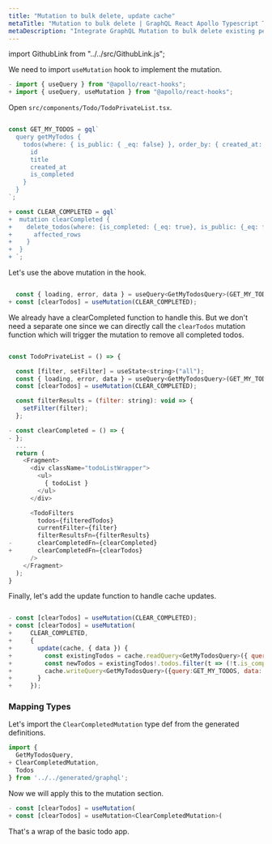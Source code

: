 ```yaml
---
title: "Mutation to bulk delete, update cache"
metaTitle: "Mutation to bulk delete | GraphQL React Apollo Typescript Tutorial"
metaDescription: "Integrate GraphQL Mutation to bulk delete existing personal todos. Update local cache after mutation using readQuery and writeQuery."
---
```


import GithubLink from "../../src/GithubLink.js";

We need to import `useMutation` hook to implement the mutation.

```javascript
- import { useQuery } from "@apollo/react-hooks";
+ import { useQuery, useMutation } from "@apollo/react-hooks";
```

Open `src/components/Todo/TodoPrivateList.tsx`.

<GithubLink link="https://github.com/hasura/learn-graphql/blob/master/tutorials/frontend/typescript-react-apollo/app-final/src/components/Todo/TodoPrivateList.tsx" text="src/components/Todo/TodoPrivateList.tsx" />

```javascript

const GET_MY_TODOS = gql`
  query getMyTodos {
    todos(where: { is_public: { _eq: false} }, order_by: { created_at: desc }) {
      id
      title
      created_at
      is_completed
    }
  }
`;

+ const CLEAR_COMPLETED = gql`
+  mutation clearCompleted {
+    delete_todos(where: {is_completed: {_eq: true}, is_public: {_eq: false}}){
+      affected_rows
+    }
+  }
+ `;

```

Let's use the above mutation in the hook.

```javascript

  const { loading, error, data } = useQuery<GetMyTodosQuery>(GET_MY_TODOS);
+ const [clearTodos] = useMutation(CLEAR_COMPLETED);

```

We already have a clearCompleted function to handle this. But we don't need a separate one since we can directly call the `clearTodos` mutation function which will trigger the mutation to remove all completed todos.

```javascript

const TodoPrivateList = () => {

  const [filter, setFilter] = useState<string>("all");
  const { loading, error, data } = useQuery<GetMyTodosQuery>(GET_MY_TODOS);
  const [clearTodos] = useMutation(CLEAR_COMPLETED);

  const filterResults = (filter: string): void => {
    setFilter(filter);
  };

- const clearCompleted = () => {
- };
  ...
  return (
    <Fragment>
      <div className="todoListWrapper">
        <ul>
          { todoList }
        </ul>
      </div>

      <TodoFilters
        todos={filteredTodos}
        currentFilter={filter}
        filterResultsFn={filterResults}
-       clearCompletedFn={clearCompleted}
+       clearCompletedFn={clearTodos}
      />
    </Fragment>
  );
}

```

Finally, let's add the update function to handle cache updates.

```javascript

- const [clearTodos] = useMutation(CLEAR_COMPLETED);
+ const [clearTodos] = useMutation(
+     CLEAR_COMPLETED, 
+     {
+       update(cache, { data }) {
+         const existingTodos = cache.readQuery<GetMyTodosQuery>({ query: GET_MY_TODOS });
+         const newTodos = existingTodos!.todos.filter(t => (!t.is_completed));
+         cache.writeQuery<GetMyTodosQuery>({query:GET_MY_TODOS, data: {todos: newTodos}});
+       }
+     });
```

### Mapping Types

Let's import the `ClearCompletedMutation` type def from the generated definitions.

```javascript
import { 
  GetMyTodosQuery,
+ ClearCompletedMutation,
  Todos
} from '../../generated/graphql';

```

Now we will apply this to the mutation section.

```javascript
- const [clearTodos] = useMutation(
+ const [clearTodos] = useMutation<ClearCompletedMutation>(
```

That's a wrap of the basic todo app.
